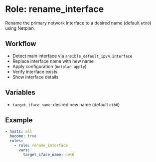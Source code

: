 # Role: rename_interface

Rename the primary network interface to a desired name (default `eth0`) using Netplan.

## Workflow

- Detect main interface via `ansible_default_ipv4.interface`
- Replace interface name with new name
- Apply configuration (`netplan apply`)
- Verify interface exists
- Show interface details

## Variables

- `target_iface_name`: desired new name (default `eth0`)

## Example

```yaml
- hosts: all
  become: true
  roles:
    - role: rename_interface
      vars:
        target_iface_name: net0
